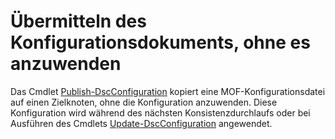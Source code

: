 # Übermitteln des Konfigurationsdokuments, ohne es anzuwenden

Das Cmdlet [Publish-DscConfiguration](https://technet.microsoft.com/library/mt517875.aspx) kopiert eine MOF-Konfigurationsdatei auf einen Zielknoten, ohne die Konfiguration anzuwenden. Diese Konfiguration wird während des nächsten Konsistenzdurchlaufs oder bei Ausführen des Cmdlets [Update-DscConfiguration](https://technet.microsoft.com/library/mt143541.aspx) angewendet.



<!--HONumber=Oct16_HO1-->



